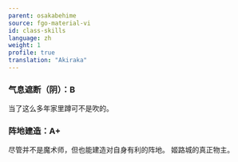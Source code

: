 ```yaml
---
parent: osakabehime
source: fgo-material-vi
id: class-skills
language: zh
weight: 1
profile: true
translation: "Akiraka"
---
```


### 气息遮断（阴）：B

当了这么多年家里蹲可不是吹的。

### 阵地建造：A+

尽管并不是魔术师，但也能建造对自身有利的阵地。
姬路城的真正物主。
